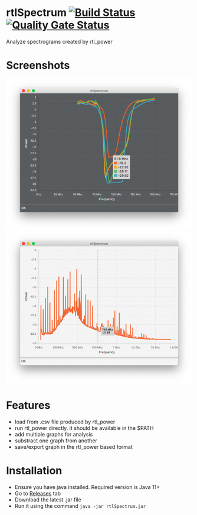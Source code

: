 # rtlSpectrum [![Build Status](https://travis-ci.org/dernasherbrezon/rtlSpectrum.svg?branch=master)](https://travis-ci.org/dernasherbrezon/rtlSpectrum) [![Quality Gate Status](https://sonarcloud.io/api/project_badges/measure?project=ru.r2cloud%3ArtlSpectrum&metric=alert_status)](https://sonarcloud.io/dashboard?id=ru.r2cloud%3ArtlSpectrum)

Analyze spectrograms created by rtl_power

# Screenshots

![screen1](/screenshots/1.png?raw=true)
![screen2](/screenshots/2.png?raw=true)

# Features

* load from .csv file produced by rtl_power
* run rtl_power directly. it should be available in the $PATH
* add multiple graphs for analysis
* substract one graph from another
* save/export graph in the rtl_power based format

# Installation

* Ensure you have java installed. Required version is Java 11+
* Go to [Releases](https://github.com/dernasherbrezon/rtlSpectrum/releases) tab
* Download the latest .jar file
* Run it using the command ```java -jar rtlSpectrum.jar```